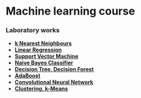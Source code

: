 # Machine learning course

### Laboratory works

- **[k Nearest Neighbours](https://github.com/DMozhevitin/ITMO/tree/main/machine-learning/labs/lab1%20(kNN))**
- **[Linear Regression](https://github.com/DMozhevitin/ITMO/tree/main/machine-learning/labs/lab2%20(Linear))**
- **[Support Vector Machine](https://github.com/DMozhevitin/ITMO/tree/main/machine-learning/labs/lab3%20(SVM))**
- **[Naive Bayes Classifier](https://github.com/DMozhevitin/ITMO/tree/main/machine-learning/labs/lab4%20(Bayes))**
- **[Decision Tree, Decision Forest](https://github.com/DMozhevitin/ITMO/tree/main/machine-learning/labs/lab5%20(DT))**
- **[AdaBoost](https://github.com/DMozhevitin/ITMO/tree/main/machine-learning/labs/lab6%20(Boost))**
- **[Convolutional Neural Network](https://github.com/DMozhevitin/ITMO/tree/main/machine-learning/labs/lab7%20(CNN))**
- **[Clustering, k-Means](https://github.com/DMozhevitin/ITMO/tree/main/machine-learning/labs/lab9%20(Clust))**
